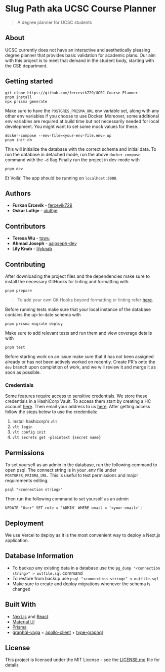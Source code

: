 # Slug Path aka UCSC Course Planner

> A degree planner for UCSC students

## About

UCSC currently does not have an interactive and aesthetically pleasing degree planner that provides basic validation
for academic plans. Our aim with this project is to meet that demand in the student body, starting with the CSE department.

## Getting started

```
git clone https://github.com/fercevik729/UCSC-Course-Planner
pnpm install
npx prisma generate
```

Make sure to have the `POSTGRES_PRISMA_URL` env variable set, along with any
other env variables if you choose to use Docker. Moreover, some additional env
variables are required at build time but not necessarily needed for local
development. You might want to set some mock values for these.

```
docker-compose --env-file=<your-env-file.env> up
pnpm init-db
```

This will initialize the database with the correct schema and initial data.
To run the database in detached mode, run the above `docker-compose` command with the `-d` flag
Finally run the project in dev-mode with

```
pnpm dev
```

Et Voilà! The app should be running on `localhost:3000`.

## Authors
- **Furkan Ercevik** - [fercevik729](https://github.com/fercevik729)
- **Oskar Luthje** - [oluthje](https://github.com/oluthje)

## Contributors
- **Teresa Wu** - [tqwu](https://github.com/tqwu)
- **Ahmad Joseph** - [aajoseph-dev](https://github.com/aajoseph-dev)
- **Lily Knab** - [lilyknab](https://github.com/lilyknab)

## Contributing

After downloading the project files and the dependencies make sure to install
the necessary GitHooks for linting and formatting with

```
pnpm prepare
```

> To add your own Git Hooks beyond formatting or linting refer
> [here](https://typicode.github.io/husky/).

Before running tests make sure that your local instance of the database contains
the up-to-date schema with

```
pnpx prisma migrate deploy
```

Make sure to add relevant tests and run them and view coverage details with

```
pnpm test
```

Before starting work on an issue make sure that it has not been assigned already
or has not been actively worked on recently. Create PR's onto the `dev` branch
upon completion of work, and we will review it and merge it as soon as possible.

### Credentials

Some features require access to sensitive credentials. We store these
credentials in a HashiCorp Vault. To access them start by creating a HC account
[here](https://portal.cloud.hashicorp.com/). Then email your address to us
[here](mailto:fercevik@ucsc.edu). After getting access follow the steps below to
use the credentials:

1. Install hashicorp's `vlt`
2. `vlt login`
3. `vlt config init`
4. `vlt secrets get -plaintext {secret name}`

## Permissions

To set yourself as an admin in the database, run the following command to open psql. The connect string is in your .env file under `POSTGRES_PRISMA_URL`. This is useful to test permissions and major requirements editing.

```
psql "<connection string>"
```

Then run the following command to set yourself as an admin

```
UPDATE "User" SET role = 'ADMIN' WHERE email = '<your-email>';
```

## Deployment

We use Vercel to deploy as it is the most convenient way to deploy a Next.js
application.

## Database Information

- To backup any existing data in a database use the
  `pg_dump "<connection string>" > outfile.sql` command
- To restore from backup use `psql "<connection string>" < outfile.sql`
- Make sure to create and deploy migrations whenever the schema is changed

## Built With

- [Next.js](https://nextjs.org/) and [React](https://react.dev/)
- [Material UI](https://github.com/mui/material-ui)
- [Prisma](https://www.prisma.io/)
- [graphql-yoga](https://github.com/dotansimha/graphql-yoga) +
  [apollo-client](https://github.com/apollographql/apollo-client) +
  [type-graphql](https://github.com/MichalLytek/type-graphql)

## License

This project is licensed under the MIT License - see the
[LICENSE.md](LICENSE.md) file for details
